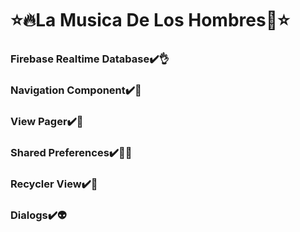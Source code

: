 
# ⭐️🔥La Musica De Los Hombres🎸⭐️

  
###  Firebase Realtime Database✔️👌
###  Navigation Component✔️💪
###  View Pager✔️🤯
###  Shared Preferences✔️✌🏿
###  Recycler View✔️💋
###  Dialogs✔️👽

